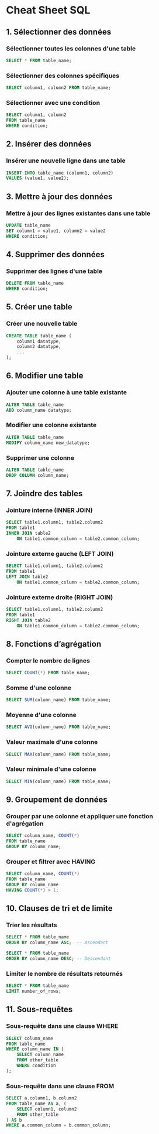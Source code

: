 # Cheat Sheet SQL

## 1. Sélectionner des données

### Sélectionner toutes les colonnes d'une table
```sql
SELECT * FROM table_name;
```

### Sélectionner des colonnes spécifiques
```sql
SELECT column1, column2 FROM table_name;
```

### Sélectionner avec une condition
```sql
SELECT column1, column2 
FROM table_name 
WHERE condition;
```

## 2. Insérer des données

### Insérer une nouvelle ligne dans une table
```sql
INSERT INTO table_name (column1, column2) 
VALUES (value1, value2);
```

## 3. Mettre à jour des données

### Mettre à jour des lignes existantes dans une table
```sql
UPDATE table_name 
SET column1 = value1, column2 = value2 
WHERE condition;
```

## 4. Supprimer des données

### Supprimer des lignes d'une table
```sql
DELETE FROM table_name 
WHERE condition;
```

## 5. Créer une table

### Créer une nouvelle table
```sql
CREATE TABLE table_name (
    column1 datatype,
    column2 datatype,
    ...
);
```

## 6. Modifier une table

### Ajouter une colonne à une table existante
```sql
ALTER TABLE table_name 
ADD column_name datatype;
```

### Modifier une colonne existante
```sql
ALTER TABLE table_name 
MODIFY column_name new_datatype;
```

### Supprimer une colonne
```sql
ALTER TABLE table_name 
DROP COLUMN column_name;
```

## 7. Joindre des tables

### Jointure interne (INNER JOIN)
```sql
SELECT table1.column1, table2.column2
FROM table1
INNER JOIN table2 
    ON table1.common_column = table2.common_column;
```

### Jointure externe gauche (LEFT JOIN)
```sql
SELECT table1.column1, table2.column2
FROM table1
LEFT JOIN table2 
    ON table1.common_column = table2.common_column;
```

### Jointure externe droite (RIGHT JOIN)
```sql
SELECT table1.column1, table2.column2
FROM table1
RIGHT JOIN table2 
    ON table1.common_column = table2.common_column;
```

## 8. Fonctions d’agrégation

### Compter le nombre de lignes
```sql
SELECT COUNT(*) FROM table_name;
```

### Somme d'une colonne
```sql
SELECT SUM(column_name) FROM table_name;
```

### Moyenne d'une colonne
```sql
SELECT AVG(column_name) FROM table_name;
```

### Valeur maximale d'une colonne
```sql
SELECT MAX(column_name) FROM table_name;
```

### Valeur minimale d'une colonne
```sql
SELECT MIN(column_name) FROM table_name;
```

## 9. Groupement de données

### Grouper par une colonne et appliquer une fonction d'agrégation
```sql
SELECT column_name, COUNT(*) 
FROM table_name 
GROUP BY column_name;
```

### Grouper et filtrer avec HAVING
```sql
SELECT column_name, COUNT(*) 
FROM table_name 
GROUP BY column_name 
HAVING COUNT(*) > 1;
```

## 10. Clauses de tri et de limite

### Trier les résultats
```sql
SELECT * FROM table_name 
ORDER BY column_name ASC;  -- Ascendant

SELECT * FROM table_name 
ORDER BY column_name DESC; -- Descendant
```

### Limiter le nombre de résultats retournés
```sql
SELECT * FROM table_name 
LIMIT number_of_rows;
```

## 11. Sous-requêtes

### Sous-requête dans une clause WHERE
```sql
SELECT column_name 
FROM table_name 
WHERE column_name IN (
    SELECT column_name 
    FROM other_table 
    WHERE condition
);
```

### Sous-requête dans une clause FROM
```sql
SELECT a.column1, b.column2
FROM table_name AS a, (
    SELECT column1, column2 
    FROM other_table
) AS b
WHERE a.common_column = b.common_column;
```